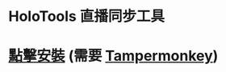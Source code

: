 # HoloTools 直播同步工具

# [點擊安裝](https://raw.githubusercontent.com/XingYanTW/HoloTools-Stream-Sync/main/HoloTools_Stream_Sync.user.js) (需要 [Tampermonkey](https://chrome.google.com/webstore/detail/tampermonkey/dhdgffkkebhmkfjojejmpbldmpobfkfo))
